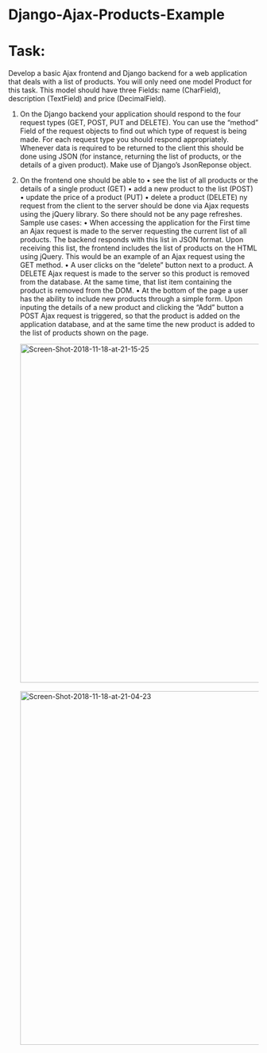 # Django-Ajax-Products-Example

# Task:
Develop a basic Ajax frontend and Django backend for a web application that deals with a list of products. You will only need one model Product for this task. This model should have three Fields: name (CharField), description (TextField) and price (DecimalField).
1) On the Django backend your application should respond to the four request types (GET, POST, PUT and DELETE). You can use the “method” Field of the request objects to find out which type of request is being made. For each request type you should respond appropriately. Whenever data is required to be returned to the client this should be done using JSON (for instance, returning the list of products, or the details of a given product). Make use of Django’s JsonReponse object.  
2) On the frontend one should be able to
• see the list of all products or the details of a single product (GET) • add a new product to the list (POST)
• update the price of a product (PUT)
• delete a product (DELETE)
ny request from the client to the server should be done via Ajax requests using the jQuery library. So there should not be any page refreshes.
Sample use cases:
• When accessing the application for the First time an Ajax request is made to the server requesting the current list of all products. The backend responds with this list in JSON format. Upon receiving this list, the frontend includes the list of products on the HTML using jQuery. This would be an example of an Ajax request using the GET method.
• A user clicks on the “delete” button next to a product. A DELETE Ajax request is made to the server so this product is removed from the database. At the same time, that list item containing the product is removed from the DOM.
• At the bottom of the page a user has the ability to include new products through a simple form. Upon inputing the details of a new product and clicking the “Add” button a POST Ajax request is triggered, so that the product is added on the application database, and at the same time the new product is added to the list of products shown on the page.


   <a href="https://ibb.co/kexMc0"><img src="https://preview.ibb.co/buGsjf/Screen-Shot-2018-11-18-at-21-15-25.png" alt="Screen-Shot-2018-11-18-at-21-15-25" width="680" hight="330" border="0"></a> <br> <br>
<a href="https://ibb.co/nfYiqL"><img src="https://preview.ibb.co/kGf7H0/Screen-Shot-2018-11-18-at-21-04-23.png" alt="Screen-Shot-2018-11-18-at-21-04-23"  width="710" hight="330" border="0" margin-left="-20px"></a>
